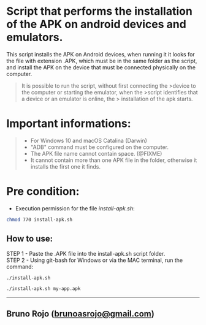 # Script that performs the installation of the APK on android devices and emulators.

This script installs the APK on Android devices, when running it it looks for the file with extension .APK,
which must be in the same folder as the script, and install the APK on the device that must be connected
physically on the computer.


>It is possible to run the script, without first connecting the >device to the computer or starting the emulator, when the >script identifies that a device or an emulator is online, the > installation of the apk starts.

# Important informations:
> - For Windows 10 and macOS Catalina (Darwin)
> - "ADB" command must be configured on the computer.
> - The APK file name cannot contain space. (@FIXME)
> - It cannot contain more than one APK file in the folder, otherwise it installs the first one it finds.

# Pre condition:
- Execution permission for the file _install-apk.sh_:

```bash
chmod 770 install-apk.sh
```

## How to use:
STEP 1 - Paste the .APK file into the install-apk.sh script folder.  
STEP 2 - Using git-bash for Windows or via the MAC terminal, run the command:  

```bash
./install-apk.sh
```

```bash
./install-apk.sh my-app.apk
```

___
## Bruno Rojo (brunoasrojo@gmail.com)